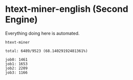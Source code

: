 # htext-miner-english (Second Engine)

Everything doing here is automated.

```
htext-miner

total: 6489/9523 (68.14029192481361%)

job0: 1461
job1: 1653
job2: 2209
job3: 1166
```